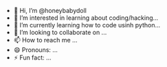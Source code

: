 - 👋 Hi, I’m @honeybabydoll
- 👀 I’m interested in learning about coding/hacking...
- 🌱 I’m currently learning how to code usinh python...
- 💞️ I’m looking to collaborate on ...
- 📫 How to reach me ...
- 😄 Pronouns: ...
- ⚡ Fun fact: ...

<!---
honeybabydoll/honeybabydoll is a ✨ special ✨ repository because its `README.md` (this file) appears on your GitHub profile.
You can click the Preview link to take a look at your changes.
--->

